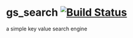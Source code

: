 # gs_search [![Build Status](https://travis-ci.org/yxdunc/gs_search.svg?branch=master)](https://travis-ci.org/yxdunc/gs_search)
a simple key value search engine
